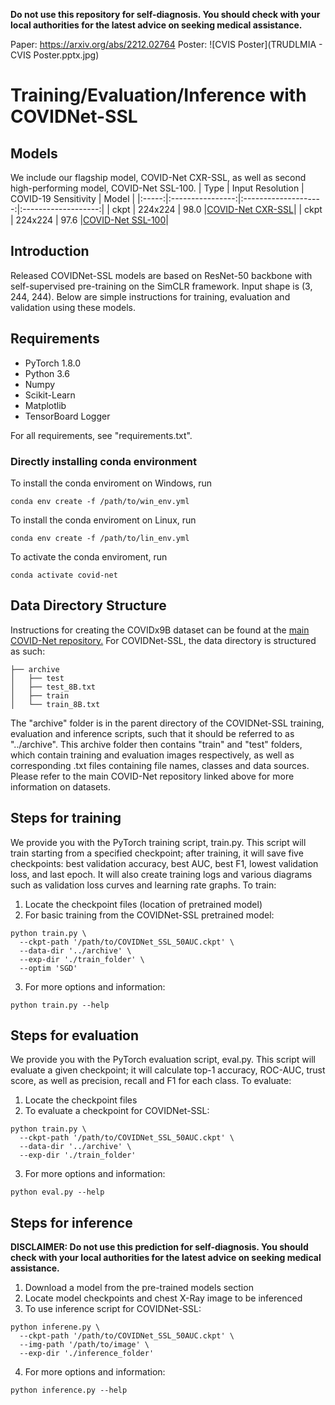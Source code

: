 **Do not use this repository for self-diagnosis. You should check with your local authorities for the latest advice on seeking medical assistance.**

Paper: <https://arxiv.org/abs/2212.02764>
Poster: ![CVIS Poster](TRUDLMIA - CVIS Poster.pptx.jpg)

# Training/Evaluation/Inference with COVIDNet-SSL

## Models
We include our flagship model, COVID-Net CXR-SSL, as well as second high-performing model, COVID-Net SSL-100.
|  Type | Input Resolution | COVID-19 Sensitivity |        Model        |
|:-----:|:----------------:|:--------------------:|:-------------------:|
|  ckpt |      224x224     |         98.0         |[COVID-Net CXR-SSL](https://drive.google.com/drive/folders/1iB1GA1q73usP5sLjkpb6t_WvGhP2_ZKm?usp=sharing)|
|  ckpt |      224x224     |         97.6         |[COVID-Net SSL-100](https://drive.google.com/drive/folders/1iB1GA1q73usP5sLjkpb6t_WvGhP2_ZKm?usp=sharing)|

## Introduction
Released COVIDNet-SSL models are based on ResNet-50 backbone with self-supervised pre-training on the SimCLR framework. Input shape is (3, 244, 244). Below are simple instructions for training, evaluation and validation using these models. 

## Requirements
- PyTorch 1.8.0
- Python 3.6
- Numpy
- Scikit-Learn
- Matplotlib
- TensorBoard Logger

For all requirements, see "requirements.txt".

### Directly installing conda environment
To install the conda enviroment on Windows, run
```
conda env create -f /path/to/win_env.yml 
```
To install the conda enviroment on Linux, run
```
conda env create -f /path/to/lin_env.yml
```
To activate the conda enviroment, run
```
conda activate covid-net
```
## Data Directory Structure
Instructions for creating the COVIDx9B dataset can be found at the [main COVID-Net repository.](https://github.com/lindawangg/COVID-Net)
For COVIDNet-SSL, the data directory is structured as such:
```
├── archive
│   ├── test
│   ├── test_8B.txt
│   ├── train
│   └── train_8B.txt
```
The "archive" folder is in the parent directory of the COVIDNet-SSL training, evaluation and inference scripts, such that it should be referred to as "../archive". This archive folder then contains "train" and "test" folders, which contain training and evaluation images respectively, as well as corresponding .txt files containing file names, classes and data sources. Please refer to the main COVID-Net repository linked above for more information on datasets.

## Steps for training
We provide you with the PyTorch training script, train.py. This script will train starting from a specified checkpoint; after training, it will save five checkpoints: best validation accuracy, best AUC, best F1, lowest validation loss, and last epoch. It will also create training logs and various diagrams such as validation loss curves and learning rate graphs.
To train:
1. Locate the checkpoint files (location of pretrained model)
2. For basic training from the COVIDNet-SSL pretrained model:
```
python train.py \
  --ckpt-path '/path/to/COVIDNet_SSL_50AUC.ckpt' \
  --data-dir '../archive' \
  --exp-dir './train_folder' \
  --optim 'SGD'
```
3. For more options and information:
```
python train.py --help
```

## Steps for evaluation
We provide you with the PyTorch evaluation script, eval.py. This script will evaluate a given checkpoint; it will calculate top-1 accuracy, ROC-AUC, trust score, as well as precision, recall and F1 for each class. 
To evaluate:
1. Locate the checkpoint files
2. To evaluate a checkpoint for COVIDNet-SSL:
```
python train.py \
  --ckpt-path '/path/to/COVIDNet_SSL_50AUC.ckpt' \
  --data-dir '../archive' \
  --exp-dir './train_folder'
```
3. For more options and information:
```
python eval.py --help
```

## Steps for inference
**DISCLAIMER: Do not use this prediction for self-diagnosis. You should check with your local authorities for the latest advice on seeking medical assistance.**
1. Download a model from the pre-trained models section
2. Locate model checkpoints and chest X-Ray image to be inferenced
3. To use inference script for COVIDNet-SSL:
```
python inferene.py \
  --ckpt-path '/path/to/COVIDNet_SSL_50AUC.ckpt' \
  --img-path '/path/to/image' \
  --exp-dir './inference_folder'
```
4. For more options and information:
```
python inference.py --help
```

